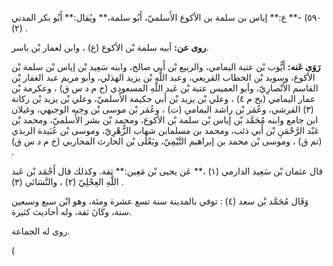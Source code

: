 ٥٩٠) -** ع:** إياس بن سلمة بن الأكوع الأَسلميّ، أَبُو سلمة،** ويُقال:** أَبُو بكر المدني (٢) .

**روى عن:** أبيه سلمة بْن الأكوع (ع) ، وابن لعمار بْن ياسر.

**رَوَى عَنه:** أَيُّوب بْن عتبة اليمامي، والربيع بْن أَبي صالح، وابنه سَعِيد بْن إياس بْن سلمة بْن الأكوع، وسويد بْن الخطاب القريعي، وعبد اللَّه بْن يزيد الهذلي، وأبو مريم عبد الغفار بْن القاسم الأَنْصارِيّ، وأبو العميس عتبة بْن عَبد اللَّهِ المسعودي (خ م د س ق) ، وعكرمة بْن عمار اليمامي (بخ م ٤) ، وعلي بْن يزيد بْن أَبي حكيمة الأَسلميّ، وعلي بْن يزيد بْن ركانة (٣) القرشي، وعُمَر بْن راشد اليمامي (ت) ، وعُمَر بْن موسى بْن وجيه الوجيهي، وغيلان ابن جامع وابنه مُحَمَّد بْن إياس بْن سلمة بْن الأكوع، ومحمد بْن بشر الأَسلميّ، ومحمد بْن عَبْد الرَّحْمَنِ بْن أَبي ذئب، ومحمد بن مسلمابن شهاب الزُّهْرِيّ، وموسى بْن عُبَيدة الربذي (تم ق) ، وموسى بْن محمد بن إبراهيم التَّيْمِيّ، ويَعْلَى بْن الحارث المحاربي (خ م د س ق) .

قال عثمان بْن سَعِيد الدارمي (١) ،** عَن يحيى بْن مَعِين:** ثقة. وكذلك قال أَحْمَد بْن عَبد اللَّهِ العِجْلِيّ (٢) ، والنَّسَائي (٣) .

وَقَال مُحَمَّد بْن سعد (٤) : توفي بالمدينة سنة تسع عشرة ومئة، وهو ابْن سبع وسبعين سنة، وكَانَ ثقة، وله أحاديث كثيرة.

روى له الجماعة.

(